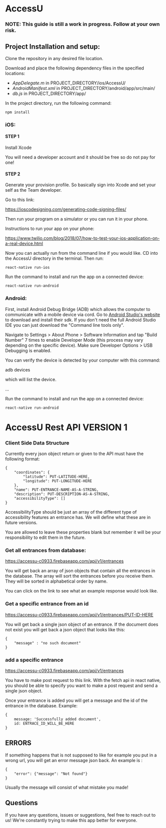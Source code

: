 # AccessU

### NOTE: This guide is still a work in progress. Follow at your own risk.


## Project Installation and setup:

Clone the repository in any desired file location.

Download and place the following dependency files in the specified locations:

- _AppDelegate.m_ in PROJECT_DIRECTORY/ios/AccessU/
- _AndroidManifest.xml_ in PROJECT_DIRECTORY/android/app/src/main/
- _db.js_ in PROJECT_DIRECTORY/app/

In the project directory, run the following command:

    npm install

### iOS:

#### STEP 1

Install Xcode

You will need a developer account and it should be free so do not pay for one!

#### STEP 2

Generate your provision profile. So basically sign into Xcode and set your self as the Team developer.

Go to this link:

https://ioscodesigning.com/generating-code-signing-files/

Then run your program on a simulator or you can run it in your phone.

Instructions to run your app on your phone:

https://www.twilio.com/blog/2018/07/how-to-test-your-ios-application-on-a-real-device.html

Now you can actually run from the command line if you would like. CD into the AccessU directory in the terminal. Then run:

    react-native run-ios

Run the command to install and run the app on a connected device:

    react-native run-android

### Android:

First, install Android Debug Bridge (ADB) which allows the computer to communicate with a mobile device via cord.
Go to [Android Studio's website](https://developer.android.com/studio/#downloads) to download and install their sdk.
If you don't need the full Android Studio IDE you can just download the "Command line tools only".

Navigate to Settings > About Phone > Software Information and tap "Build Number" 7 times to enable Developer Mode (this process may vary depending on the specific device).
Make sure Developer Options > USB Debugging is enabled.

You can verify the device is detected by your computer with this command:

  adb devices

which will list the device.

...

Run the command to install and run the app on a connected device:

    react-native run-android

# AccessU Rest API VERSION 1

### Client Side Data Structure

Currently every json object return or given to the API must have the following format: 

    {
        "coordinates": {
            "latitude": PUT-LATITUDE-HERE,
            "longitude": PUT-LONGITUDE-HERE
        },
        "name": PUT-ENTRANCE-NAME-AS-A-STRING,
        "description": PUT-DESCRIPTION-AS-A-STRING,
        "accessibilityType": []
    }
    
AccessibilityType should be just an array of the different type of accessibility features an entrance has.
We will define what these are in future versions.

You are allowed to leave these properties blank but remember it will be your responsibility to edit them in the future.

### Get all entrances from database:
https://accessu-c0933.firebaseapp.com/api/v1/entrances

You will get back an array of json objects that contain all the entrances in the database. 
The array will sort the entrances before you receive them. They will be sorted in alphabetical order by name.

You can click on the link to see what an example response would look like.

### Get a specific entrance from an id
https://accessu-c0933.firebaseapp.com/api/v1/entrances/PUT-ID-HERE

You will get back a single json object of an entrance. 
If the document does not exist you will get back a json object that looks like this:

    {
        "message" : "no such document"
    }


### add a specific entrance
https://accessu-c0933.firebaseapp.com/api/v1/entrances

You have to make post request to this link. With the fetch api in react native, you should be able to specify you want to
make a post request and send a single json object.

Once your entrance is added you will get a message and the id of the entrance in the database. Example:

    {
        message: 'Successfully added document',
        id: ENTRACE_ID_WILL_BE_HERE
    }

## ERRORS

If something happens that is not supposed to like for example you put in a wrong url, you will get an error message json back.
An example is :

    {
        "error": {"message": "Not found"}
    }


Usually the message will consist of what mistake you made!


## Questions

If you have any questions, issues or suggestions, feel free to reach out to us!
We're constantly trying to make this app better for everyone.

